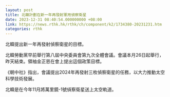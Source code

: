 ```yaml
---
layout: post
title: 北韓計劃在新一年再發射軍用偵察衛星
date: 2023-12-31 08:40:54.000000000 +08:00
link: https://news.rthk.hk/rthk/ch/component/k2/1734380-20231231.htm
categories: rthk
---
```


北韓提出新一年再發射偵察衛星的目標。

北韓勞動黨早前舉行第八屆中央委員會第九次全體會議。會議本月26日起舉行，昨天結束。領袖金正恩在會上提出這個政策目標。

《朝中社》指出，會議提出2024年再發射三枚偵察衛星的任務，以大力推動太空科學技術發展。

北韓是在今年11月將萬里鏡-1號偵察衛星送上太空軌道。
